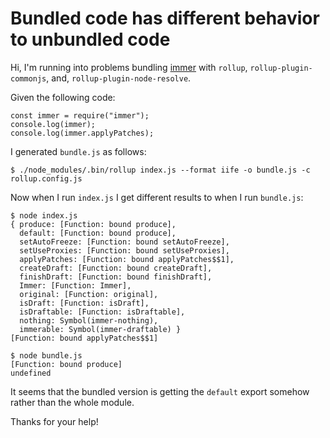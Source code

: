 Bundled code has different behavior to unbundled code
=====================================================

Hi, I'm running into problems bundling
[immer](https://github.com/mweststrate/immer)
with `rollup`, `rollup-plugin-commonjs`, and, `rollup-plugin-node-resolve`.

Given the following code:

```
const immer = require("immer");
console.log(immer);
console.log(immer.applyPatches);
```

I generated `bundle.js` as follows:


```
$ ./node_modules/.bin/rollup index.js --format iife -o bundle.js -c rollup.config.js
```

Now when I run `index.js` I get different results to when I run `bundle.js`:

```
$ node index.js
{ produce: [Function: bound produce],
  default: [Function: bound produce],
  setAutoFreeze: [Function: bound setAutoFreeze],
  setUseProxies: [Function: bound setUseProxies],
  applyPatches: [Function: bound applyPatches$$1],
  createDraft: [Function: bound createDraft],
  finishDraft: [Function: bound finishDraft],
  Immer: [Function: Immer],
  original: [Function: original],
  isDraft: [Function: isDraft],
  isDraftable: [Function: isDraftable],
  nothing: Symbol(immer-nothing),
  immerable: Symbol(immer-draftable) }
[Function: bound applyPatches$$1]

$ node bundle.js
[Function: bound produce]
undefined
```

It seems that the bundled version is getting the `default` export somehow rather
than the whole module.

Thanks for your help!
